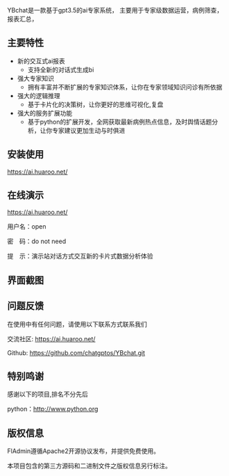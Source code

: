 YBchat是一款基于gpt3.5的ai专家系统，
主要用于专家级数据运营，病例筛查，报表汇总，  

## 主要特性

* 新的交互式ai报表
    * 支持全新的对话式生成bi
* 强大专家知识
    * 拥有丰富并不断扩展的专家知识体系，让你在专家领域知识问诊有所依据
* 强大的逻辑推理 
    * 基于卡片化的决策树，让你更好的思维可视化,复盘
* 强大的服务扩展功能
    * 基于python的扩展开发，全网获取最新病例热点信息，及时舆情话题分析，让你专家建议更加生动与时俱进

## 安装使用

https://ai.huaroo.net/

## 在线演示

https://ai.huaroo.net/

用户名：open

密　码：do not need

提　示：演示站对话方式交互新的卡片式数据分析体验

## 界面截图 

## 问题反馈

在使用中有任何问题，请使用以下联系方式联系我们

交流社区: https://ai.huaroo.net/ 

Github: https://github.com/chatgptos/YBchat.git 

## 特别鸣谢

感谢以下的项目,排名不分先后

python：http://www.python.org 


## 版权信息

FlAdmin遵循Apache2开源协议发布，并提供免费使用。

本项目包含的第三方源码和二进制文件之版权信息另行标注。 


 
